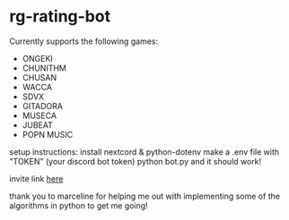# rg-rating-bot

Currently supports the following games:
- ONGEKI
- CHUNITHM
- CHUSAN
- WACCA
- SDVX
- GITADORA
- MUSECA
- JUBEAT
- POPN MUSIC

setup instructions:
install nextcord & python-dotenv
make a .env file with "TOKEN" (your discord bot token)
python bot.py
and it should work!

invite link [here](https://discord.com/api/oauth2/authorize?client_id=1179848718292357254&permissions=2048&scope=bot+applications.commands)

thank you to marceline for helping me out with implementing some of the algorithms in python to get me going!